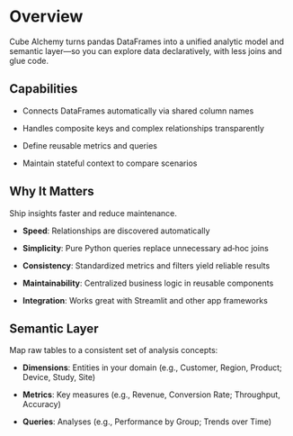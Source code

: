 # Overview

Cube Alchemy turns pandas DataFrames into a unified analytic model and semantic layer—so you can explore data declaratively, with less joins and glue code.

## Capabilities

- Connects DataFrames automatically via shared column names

- Handles composite keys and complex relationships transparently

- Define reusable metrics and queries

- Maintain stateful context to compare scenarios

## Why It Matters

Ship insights faster and reduce maintenance.

- **Speed**: Relationships are discovered automatically

- **Simplicity**: Pure Python queries replace unnecessary ad‑hoc joins

- **Consistency**: Standardized metrics and filters yield reliable results

- **Maintainability**: Centralized business logic in reusable components

- **Integration**: Works great with Streamlit and other app frameworks

## Semantic Layer

Map raw tables to a consistent set of analysis concepts:

- **Dimensions**: Entities in your domain (e.g., Customer, Region, Product; Device, Study, Site)

- **Metrics**: Key measures (e.g., Revenue, Conversion Rate; Throughput, Accuracy)

- **Queries**: Analyses (e.g., Performance by Group; Trends over Time)